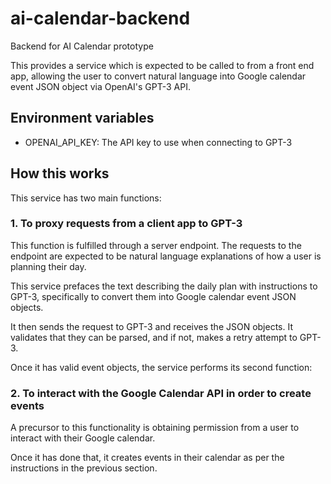 # ai-calendar-backend
Backend for AI Calendar prototype

This provides a service which is expected to be called to from a front end app, allowing the user to convert natural language into Google calendar event JSON object via OpenAI's GPT-3 API.

## Environment variables

- OPENAI_API_KEY: The API key to use when connecting to GPT-3

## How this works

This service has two main functions:

### 1. To proxy requests from a client app to GPT-3

This function is fulfilled through a server endpoint. The requests to the endpoint are expected to be natural language explanations of how a user is planning their day.

This service prefaces the text describing the daily plan with instructions to GPT-3, specifically to convert them into Google calendar event JSON objects.

It then sends the request to GPT-3 and receives the JSON objects. It validates that they can be parsed, and if not, makes a retry attempt to GPT-3.

Once it has valid event objects, the service performs its second function:

### 2. To interact with the Google Calendar API in order to create events

A precursor to this functionality is obtaining permission from a user to interact with their Google calendar.

Once it has done that, it creates events in their calendar as per the instructions in the previous section.

